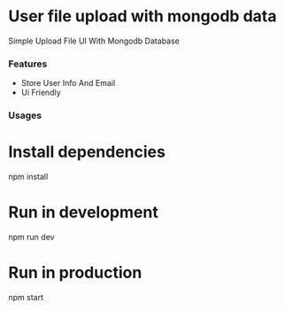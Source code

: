 # User file upload with mongodb data

Simple Upload File UI With Mongodb Database

### Features 
 - Store User Info And Email
 - Ui Friendly


### Usages

# Install dependencies
npm install

# Run in development
npm run dev

# Run in production
npm start

